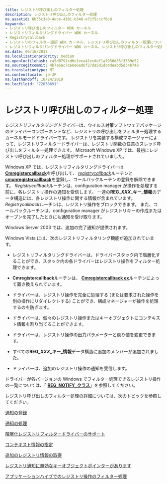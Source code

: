 ```yaml
---
title: レジストリ呼び出しのフィルター処理
description: レジストリ呼び出しのフィルター処理
ms.assetid: 6b35c3a0-4ece-4101-b348-e71f5cccf0c8
keywords:
- レジストリ呼び出しのフィルター WDK カーネル
- レジストリフィルタリングドライバー WDK カーネル
- RegistryCallback
- レジストリのフィルター選択 WDK カーネル、レジストリ呼び出しのフィルター処理について
- レジストリフィルタリングドライバー WDK カーネル、レジストリ呼び出しのフィルター処理について
ms.date: 06/16/2017
ms.localizationpriority: medium
ms.openlocfilehash: ca5d0791cd6e1eea41ecdef1af956d55f3339e52
ms.sourcegitcommit: 4b7a6ac7c68e6ad6f27da5d1dc4deabd5d34b748
ms.translationtype: MT
ms.contentlocale: ja-JP
ms.lasthandoff: 10/24/2019
ms.locfileid: "72838691"
---
```

# <a name="filtering-registry-calls"></a>レジストリ呼び出しのフィルター処理


*レジストリフィルタリングドライバー*は、ウイルス対策ソフトウェアパッケージのドライバーコンポーネントなど、レジストリの呼び出しをフィルター処理するカーネルモードドライバーです。 レジストリを実装する構成マネージャーによって、レジストリフィルタードライバーは、レジストリ関数の任意のスレッド呼び出しをフィルター処理できます。 Microsoft Windows XP では、最初にレジストリ呼び出しのフィルター処理がサポートされていました。

Windows XP では、レジストリフィルタリングドライバーは[**Cmregistercallback**](https://docs.microsoft.com/windows-hardware/drivers/ddi/wdm/nf-wdm-cmregistercallback)を呼び出して、 [*registrycallback*](https://docs.microsoft.com/windows-hardware/drivers/ddi/wdm/nc-wdm-ex_callback_function)ルーチンと[**cmunregistercallback**](https://docs.microsoft.com/windows-hardware/drivers/ddi/wdm/nf-wdm-cmunregistercallback)を登録し、コールバックルーチンの登録を解除できます。 *Registrycallback*ルーチンは、configuration manager が操作を処理する前に、各レジストリ操作の通知を受信します。 一連の**REG\_*XXX*\_キー\_情報**のデータ構造には、各レジストリ操作に関する情報が含まれています。 *Registrycallback*ルーチンは、レジストリ操作をブロックできます。 また、コールバックルーチンは、configuration manager がレジストリキーの作成またはオープンを完了したときにも通知を受け取ります。

Windows Server 2003 では、追加の完了通知が提供されます。

Windows Vista には、次のレジストリフィルタリング機能が追加されています。

-   レジストリフィルタリングドライバーは、ドライバースタック内で階層化することができ、スタック内の各ドライバーはレジストリ操作をフィルター処理できます。

-   **Cmregistercallback**ルーチンは、 [**Cmregistercallback ex**](https://docs.microsoft.com/windows-hardware/drivers/ddi/wdm/nf-wdm-cmregistercallbackex)ルーチンによって置き換えられています。

-   ドライバーは、レジストリ操作を完全に処理する (または要求された操作を別の操作にリダイレクトする) ことができ、構成マネージャーが操作を処理するのを防ぎます。

-   ドライバーは、個々のレジストリ操作またはキーオブジェクトにコンテキスト情報を割り当てることができます。

-   ドライバーは、レジストリ操作の出力パラメーターと戻り値を変更できます。

-   すべての**REG\_*XXX*\_キー\_情報**データ構造に追加のメンバーが追加されました。

-   ドライバーは、追加のレジストリ操作の通知を受信します。

ドライバーが各バージョンの Windows でフィルター処理できるレジストリ操作の一覧については、「 [**REG\_NOTIFY\_クラス**](https://docs.microsoft.com/windows-hardware/drivers/ddi/wdm/ne-wdm-_reg_notify_class)」を参照してください。

レジストリ呼び出しのフィルター処理の詳細については、次のトピックを参照してください。

[通知の登録](registering-for-notifications.md)

[通知の処理](handling-notifications.md)

[階層化レジストリフィルタードライバーのサポート](supporting-layered-registry-filtering-drivers.md)

[コンテキスト情報の指定](specifying-context-information.md)

[追加のレジストリ情報の取得](obtaining-additional-registry-information.md)

[レジストリ通知に無効なキーオブジェクトポインターがあります](invalid-key-object-pointers-in-registry-notifications.md)

[アプリケーションハイブでのレジストリ操作のフィルター処理](filtering-registry-operations-on-application-hives.md)

 

 




